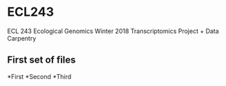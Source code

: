 # ECL243
ECL 243 Ecological Genomics Winter 2018 Transcriptomics Project + Data Carpentry

## First set of files

*First
*Second
*Third
